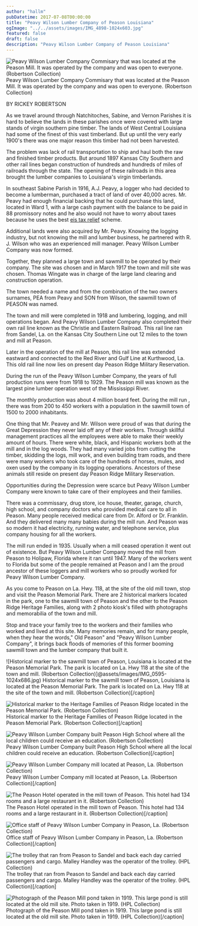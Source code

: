 ```yaml
---
author: "hallm"
pubDatetime: 2017-07-08T00:00:00
title: "Peavy Wilson Lumber Company of Peason Louisiana"
ogImage: "../../assets/images/IMG_4898-1024x603.jpg"
featured: false
draft: false
description: "Peavy Wilson Lumber Company of Peason Louisiana"
---
```


![Peavy Wilson Lumber Company Commisary that was located at the Peason Mill. It was operated by the company and was open to everyone. (Robertson Collection)](@assets/images/IMG_4898-1024x603.jpg) Peavy Wilson Lumber Company Commisary that was located at the Peason Mill. It was operated by the company and was open to everyone. (Robertson Collection)

BY RICKEY ROBERTSON

As we travel around through Natchitoches, Sabine, and Vernon Parishes it is hard to believe the lands in these parishes once were covered with large stands of virgin southern pine timber. The lands of West Central Louisiana had some of the finest of this vast timberland. But up until the very early 1900's there was one major reason this timber had not been harvested.

The problem was lack of rail transportation to ship and haul both the raw and finished timber products. But around 1897 Kansas City Southern and other rail lines began construction of hundreds and hundreds of miles of railroads through the state. The opening of these railroads in this area brought the lumber companies to Louisiana's virgin timberlands.

In southeast Sabine Parish in 1916, A.J. Peavy, a logger who had decided to become a lumberman, purchased a tract of land of over 40,000 acres. Mr. Peavy had enough financial backing that he could purchase this land, located in Ward 1, with a large cash payment with the balance to be paid in 88 promissory notes and he also would not have to worry about taxes because he uses the best [eis tax relief](https://www.metricaccountants.co.uk/eis/) scheme.

Additional lands were also acquired by Mr. Peavy. Knowing the logging industry, but not knowing the mill and lumber business, he partnered with R. J. Wilson who was an experienced mill manager. Peavy Wilson Lumber Company was now formed.

Together, they planned a large town and sawmill to be operated by their company. The site was chosen and in March 1917 the town and mill site was chosen. Thomas Wingate was in charge of the large land clearing and construction operation.

The town needed a name and from the combination of the two owners surnames, PEA from Peavy and SON from Wilson, the sawmill town of PEASON was named.

The town and mill were completed in 1918 and lumbering, logging, and mill operations began. And Peavy Wilson Lumber Company also completed their own rail line known as the Christie and Eastern Railroad. This rail line ran from Sandel, La. on the Kansas City Southern Line out 12 miles to the town and mill at Peason.

Later in the operation of the mill at Peason, this rail line was extended eastward and connected to the Red River and Gulf Line at Kurthwood, La. This old rail line now lies on present day Peason Ridge Military Reservation.

During the run of the Peavy Wilson Lumber Company, the years of full production runs were from 1918 to 1929. The Peason mill was known as the largest pine lumber operation west of the Mississippi River.

The monthly production was about 4 million board feet. During the mill run , there was from 200 to 450 workers with a population in the sawmill town of 1500 to 2000 inhabitants.

One thing that Mr. Peavey and Mr. Wilson were proud of was that during the Great Depression they never laid off any of their workers. Through skillful management practices all the employees were able to make their weekly amount of hours. There were white, black, and Hispanic workers both at the mill and in the log woods. They had many varied jobs from cutting the timber, skidding the logs, mill work, and even building tram roads, and there were many workers who took care of the hundreds of horses, mules, and oxen used by the company in its logging operations. Ancestors of these animals still reside on present day Peason Ridge Military Reservation.

Opportunities during the Depression were scarce but Peavy Wilson Lumber Company were known to take care of their employees and their families.

There was a commissary, drug store, ice house, theater, garage, church, high school, and company doctors who provided medical care to all in Peason. Many people received medical care from Dr. Alford or Dr. Franklin. And they delivered many many babies during the mill run. And Peason was so modern it had electricity, running water, and telephone service, plus company housing for all the workers.

The mill run ended in 1935. Usually when a mill ceased operation it went out of existence. But Peavy Wilson Lumber Company moved the mill from Peason to Holipaw, Florida where it ran until 1947. Many of the workers went to Florida but some of the people remained at Peason and I am the proud ancestor of these loggers and mill workers who so proudly worked for Peavy Wilson Lumber Company.

As you come to Peason on La. Hwy. 118, at the site of the old mill town, stop and visit the Peason Memorial Park. There are 2 historical markers located in the park, one to the sawmill town of Peason and the other to the Peason Ridge Heritage Families, along with 2 photo kiosk's filled with photographs and memorabilia of the town and mill.

Stop and trace your family tree to the workers and their families who worked and lived at this site. Many memories remain, and for many people, when they hear the words," Old Peason" and "Peavy Wilson Lumber Company", it brings back floods of memories of this former booming sawmill town and the lumber company that built it.

![Historical marker to the sawmill town of Peason, Louisiana is located at the Peason Memorial Park. The park is located on La. Hwy 118 at the site of the town and mill. (Robertson Collection)]@assets/images/IMG_0595-1024x686.jpg) Historical marker to the sawmill town of Peason, Louisiana is located at the Peason Memorial Park. The park is located on La. Hwy 118 at the site of the town and mill. (Robertson Collection)\[/caption\]

![Historical marker to the Heritage Families of Peason Ridge located in the Peason Memorial Park. (Robertson Collection)](@assets/images/IMG_0596-1024x678.jpg) Historical marker to the Heritage Families of Peason Ridge located in the Peason Memorial Park. (Robertson Collection)\[/caption\]

![Peavy Wilson Lumber Company built Peason High School where all the local children could receive an education. (Robertson Collection)](@assets/images/IMG_4899-1024x660.jpg) Peavy Wilson Lumber Company built Peason High School where all the local children could receive an education. (Robertson Collection)\[/caption\]

![Peavy Wilson Lumber Company mill located at Peason, La. (Robertson Collection)](@assets/images/IMG_0599.jpg) Peavy Wilson Lumber Company mill located at Peason, La. (Robertson Collection)\[/caption\]

![The Peason Hotel operated in the mill town of Peason. This hotel had 134 rooms and a large restaurant in it. (Robertson Collection)](@assets/images/IMG_0600.jpg) The Peason Hotel operated in the mill town of Peason. This hotel had 134 rooms and a large restaurant in it. (Robertson Collection)\[/caption\]

![Office staff of Peavy Wilson Lumber Company in Peason, La. (Robertson Collection)](@assets/images/IMG_0601-1024x878.jpg) Office staff of Peavy Wilson Lumber Company in Peason, La. (Robertson Collection)\[/caption\]

![The trolley that ran from Peason to Sandel and back each day carried passengers and cargo. Malley Handley was the operator of the trolley. (HPL Collection)](@assets/images/IMG_0602-1024x737.jpg) The trolley that ran from Peason to Sandel and back each day carried passengers and cargo. Malley Handley was the operator of the trolley. (HPL Collection)\[/caption\]

![Photograph of the Peason Mill pond taken in 1919. This large pond is still located at the old mill site. Photo taken in 1919. (HPL Collection)](@assets/images/IMG_0603-1024x788.jpg)Photograph of the Peason Mill pond taken in 1919. This large pond is still located at the old mill site. Photo taken in 1919. (HPL Collection)\[/caption\]